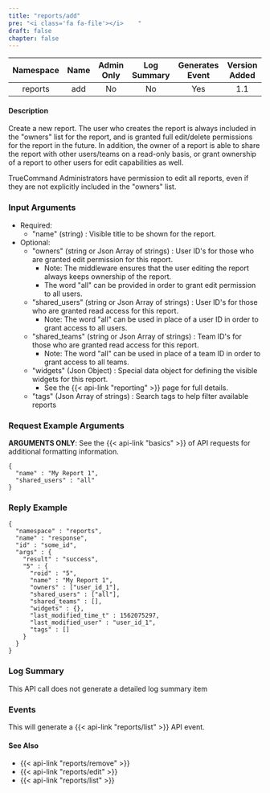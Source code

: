 ```yaml
---
title: "reports/add"
pre: "<i class='fa fa-file'></i>	"
draft: false
chapter: false
---
```


| Namespace | Name | Admin Only | Log Summary | Generates Event | Version Added
|:----------------:|:--------:|:--------:|:--------:|:--------:|:---:|
| reports | add | No | No | Yes | 1.1 |

#### Description
Create a new report. The user who creates the report is always included in the "owners" list for the report, and is granted full edit/delete permissions for the report in the future. In addition, the owner of a report is able to share the report with other users/teams on a read-only basis, or grant ownership of a report to other users for edit capabilities as well.

TrueCommand Administrators have permission to edit all reports, even if they are not explicitly included in the "owners" list.

### Input Arguments
* Required:
   * "name" (string) : Visible title to be shown for the report.
* Optional:
   * "owners" (string or Json Array of strings) : User ID's for those who are granted edit permission for this report.
      * Note: The middleware ensures that the user editing the report always keeps ownership of the report.
      * The word "all" can be provided in order to grant edit permission to all users.
   * "shared_users" (string or Json Array of strings) : User ID's for those who are granted read access for this report.
      * Note: The word "all" can be used in place of a user ID in order to grant access to all users. 
   * "shared_teams" (string or Json Array of strings) : Team ID's for those who are granted read access for this report.
      * Note: The word "all" can be used in place of a team ID in order to grant access to all teams. 
   * "widgets" (Json Object) : Special data object for defining the visible widgets for this report.
      * See the {{< api-link "reporting" >}} page for full details.
   * "tags" (Json Array of strings) : Search tags to help filter available reports

### Request Example Arguments
**ARGUMENTS ONLY**: See the {{< api-link "basics" >}} of API requests for additional formatting information.

```
{
  "name" : "My Report 1",
  "shared_users" : "all"
}
```

### Reply Example
```
{
  "namespace" : "reports",
  "name" : "response",
  "id" : "some_id",
  "args" : {
    "result" : "success",
    "5" : {
      "roid" : "5",
      "name" : "My Report 1",
      "owners" : ["user_id_1"],
      "shared_users" : ["all"],
      "shared_teams" : [],
      "widgets" : {},
      "last_modified_time_t" : 1562075297,
      "last_modified_user" : "user_id_1",
      "tags" : []
    }
  }
}
```
### Log Summary
This API call does not generate a detailed log summary item

### Events
This will generate a {{< api-link "reports/list" >}} API event.

#### See Also
* {{< api-link "reports/remove" >}}
* {{< api-link "reports/edit" >}}
* {{< api-link "reports/list" >}}

